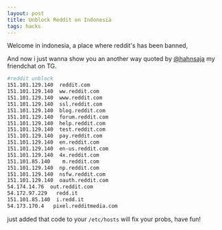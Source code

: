 ```yaml
---
layout: post
title: Unblock Reddit on Indonesia
tags: hacks
---
```


Welcome in indonesia, a place where reddit's has been banned, 

And now i just wanna show you an another way quoted by [@hahnsaja](https://telegram.me/hahnsaja) my friendchat on TG.

```bash
#reddit unblock
151.101.129.140  reddit.com
151.101.129.140  ww.reddit.com
151.101.129.140  www.reddit.com
151.101.129.140  ssl.reddit.com
151.101.129.140  blog.reddit.com
151.101.129.140  forum.reddit.com
151.101.129.140  help.reddit.com
151.101.129.140  test.reddit.com
151.101.129.140  pay.reddit.com
151.101.129.140  en.reddit.com
151.101.129.140  en-us.reddit.com
151.101.129.140  4x.reddit.com
151.101.85.140    m.reddit.com
151.101.129.140  np.reddit.com
151.101.129.140  nsfw.reddit.com
151.101.129.140  oauth.reddit.com
54.174.14.76  out.reddit.com
54.172.97.229   redd.it
151.101.85.140  i.redd.it
54.173.170.4   pixel.redditmedia.com
```

just added that code to your `/etc/hosts` will fix your probs, have fun!